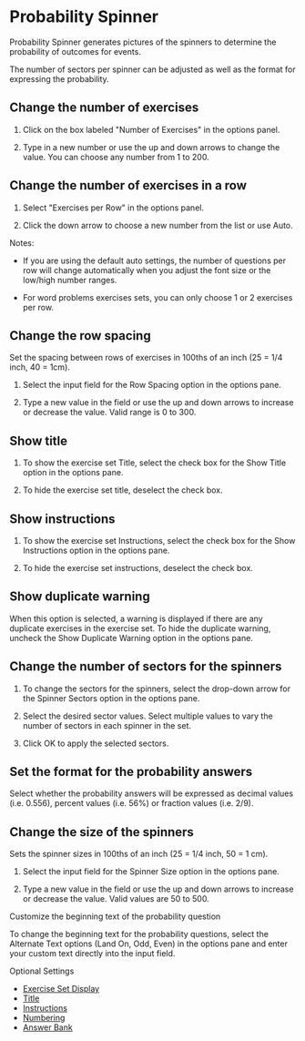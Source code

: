 # Probability Spinner

Probability Spinner generates pictures of the spinners to determine the probability of outcomes for events.

The number of sectors per spinner can be adjusted as well as the format for expressing the probability.

## Change the number of exercises

1. Click on the box labeled "Number of Exercises" in the options panel.

2. Type in a new number or use the up and down arrows to change the value. You can choose any number from 1 to 200.

## Change the number of exercises in a row

1. Select "Exercises per Row" in the options panel.

2. Click the down arrow to choose a new number from the list or use Auto.

Notes:

- If you are using the default auto settings, the number of questions per row will change automatically when you adjust the font size or the low/high number ranges.

- For word problems exercises sets, you can only choose 1 or 2 exercises per row.

## Change the row spacing

Set the spacing between rows of exercises in 100ths of an inch (25 = 1/4 inch, 40 = 1cm).

1. Select the input field for the Row Spacing option in the options pane.

2. Type a new value in the field or use the up and down arrows to increase or decrease the value. Valid range is 0 to 300.

## Show title

1. To show the exercise set Title, select the check box for the Show Title option in the options pane.

2. To hide the exercise set title, deselect the check box.

## Show instructions

1. To show the exercise set Instructions, select the check box for the Show Instructions option in the options pane.

2. To hide the exercise set instructions, deselect the check box.

## Show duplicate warning

When this option is selected, a warning is displayed if there are any duplicate exercises in the exercise set. To hide the duplicate warning, uncheck the Show Duplicate Warning option in the options pane.

## Change the number of sectors for the spinners

1. To change the sectors for the spinners, select the drop-down arrow for the Spinner Sectors option in the options pane.

2. Select the desired sector values. Select multiple values to vary the number of sectors in each spinner in the set.

3. Click OK to apply the selected sectors.

## Set the format for the probability answers

Select whether the probability answers will be expressed as decimal values (i.e. 0.556), percent values (i.e. 56%) or fraction values (i.e. 2/9).

## Change the size of the spinners

Sets the spinner sizes in 100ths of an inch (25 = 1/4 inch, 50 = 1 cm).

1. Select the input field for the Spinner Size option in the options pane.

2. Type a new value in the field or use the up and down arrows to increase or decrease the value. Valid values are 50 to 500.

Customize the beginning text of the probability question

To change the beginning text for the probability questions, select the Alternate Text options (Land On, Odd, Even) in the options pane and enter your custom text directly into the input field.

Optional Settings

- [Exercise Set Display](../../options/exercise-set-display-options.md)
- [Title](../../options/title-display-options.md)
- [Instructions](../../options/instructions-display-options.md)
- [Numbering](../../options/numbering-display-options.md)
- [Answer Bank](../../options/answer-bank-display-options.md)
